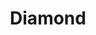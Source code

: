 ---
title: Diamond
price: R160 000
limit: 1
logo: diamond.png
large-logo: diamond-large.png
logo_size: 150

# Expo info
expo: yes
expo_space: 6x3m
watercooler: yes
banners: 4

#benefits
delegateDB: yes
speakerSlot: yes
passes: 5

brand_benefits:
    - Logo on podium in keynote room
    - Logo on hanging banners in keynote room
    - Logo on laptop sticker which will be placed in delegate bags

exclusive:
    - Exclusive logo branding on delegate hoodies
sold_out: no
order: 10
---